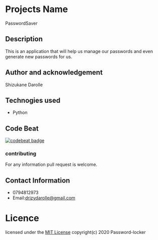 # Projects  Name
 PasswordSaver
## Description
   This is an application that will help us manage our passwords and even generate new passwords for us.
## Author and acknowledgement
 Shizukane Darolle
## Technogies used
 * Python
## Code Beat
[![codebeat badge](https://codebeat.co/badges/1272bd64-9ab6-48ce-9315-ab41a51a92bc)](https://codebeat.co/projects/github-com-shizukane-passwordsaver-master)
### contributing
 For any information pull request is welcome.
## Contact Information
  * 0794812973
  *  Email:drizydarolle@gmail.com
#  Licence
 licensed under the [MIT License](license)
 copyright(c) 2020 Password-locker